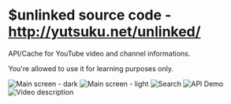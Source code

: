 $unlinked source code - http://yutsuku.net/unlinked/
====================================================
API/Cache for YouTube video and channel informations.

You're allowed to use it for learning purposes only.

![Main screen - dark](preview/1.png?raw=true "Main screen - dark")
![Main screen - light](preview/2.png?raw=true "Main screen - light")
![Search](preview/3.png?raw=true "Search")
![API Demo](preview/4.png?raw=true "API Demo")
![Video description](preview/5.png?raw=true "Video description")